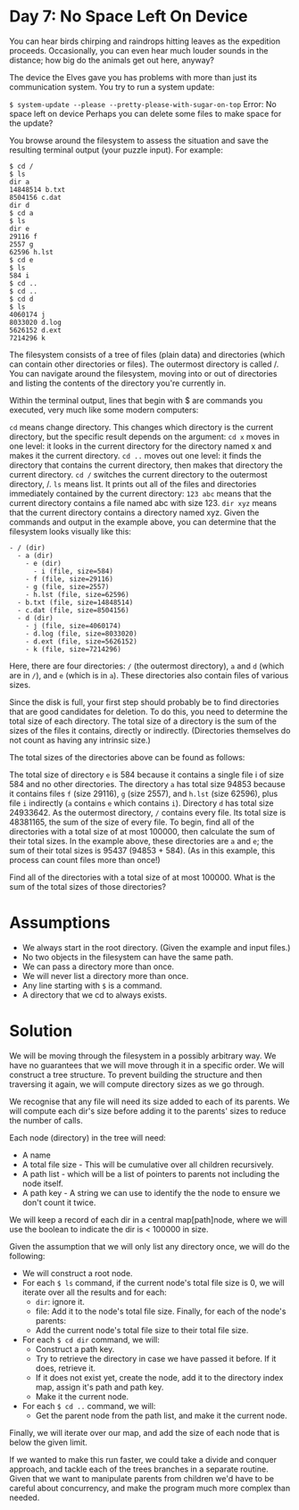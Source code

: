 # Day 7: No Space Left On Device

You can hear birds chirping and raindrops hitting leaves as the expedition proceeds. Occasionally, you can even hear much louder sounds in the distance; how big do the animals get out here, anyway?

The device the Elves gave you has problems with more than just its communication system. You try to run a system update:

`$ system-update --please --pretty-please-with-sugar-on-top`
Error: No space left on device
Perhaps you can delete some files to make space for the update?

You browse around the filesystem to assess the situation and save the resulting terminal output (your puzzle input). For example:

```
$ cd /
$ ls
dir a
14848514 b.txt
8504156 c.dat
dir d
$ cd a
$ ls
dir e
29116 f
2557 g
62596 h.lst
$ cd e
$ ls
584 i
$ cd ..
$ cd ..
$ cd d
$ ls
4060174 j
8033020 d.log
5626152 d.ext
7214296 k
```

The filesystem consists of a tree of files (plain data) and directories (which can contain other directories or files). The outermost directory is called /. You can navigate around the filesystem, moving into or out of directories and listing the contents of the directory you're currently in.

Within the terminal output, lines that begin with $ are commands you executed, very much like some modern computers:

`cd` means change directory. This changes which directory is the current directory, but the specific result depends on the argument:
`cd x` moves in one level: it looks in the current directory for the directory named x and makes it the current directory.
`cd ..` moves out one level: it finds the directory that contains the current directory, then makes that directory the current directory.
`cd /` switches the current directory to the outermost directory, /.
`ls` means list. It prints out all of the files and directories immediately contained by the current directory:
`123 abc` means that the current directory contains a file named abc with size 123.
`dir xyz` means that the current directory contains a directory named xyz.
Given the commands and output in the example above, you can determine that the filesystem looks visually like this:

```
- / (dir)
  - a (dir)
    - e (dir)
      - i (file, size=584)
    - f (file, size=29116)
    - g (file, size=2557)
    - h.lst (file, size=62596)
  - b.txt (file, size=14848514)
  - c.dat (file, size=8504156)
  - d (dir)
    - j (file, size=4060174)
    - d.log (file, size=8033020)
    - d.ext (file, size=5626152)
    - k (file, size=7214296)
```

Here, there are four directories: `/` (the outermost directory), `a` and `d` (which are in `/`), and `e` (which is in `a`). These directories also contain files of various sizes.

Since the disk is full, your first step should probably be to find directories that are good candidates for deletion. To do this, you need to determine the total size of each directory. The total size of a directory is the sum of the sizes of the files it contains, directly or indirectly. (Directories themselves do not count as having any intrinsic size.)

The total sizes of the directories above can be found as follows:

The total size of directory `e` is 584 because it contains a single file i of size 584 and no other directories.
The directory `a` has total size 94853 because it contains files `f` (size 29116), `g` (size 2557), and `h.lst` (size 62596), plus file `i` indirectly (`a` contains `e` which contains `i`).
Directory `d` has total size 24933642.
As the outermost directory, `/` contains every file. Its total size is 48381165, the sum of the size of every file.
To begin, find all of the directories with a total size of at most 100000, then calculate the sum of their total sizes. In the example above, these directories are `a` and `e`; the sum of their total sizes is 95437 (94853 + 584). (As in this example, this process can count files more than once!)

Find all of the directories with a total size of at most 100000. What is the sum of the total sizes of those directories?

# Assumptions

- We always start in the root directory. (Given the example and input files.)
- No two objects in the filesystem can have the same path.
- We can pass a directory more than once.
- We will never list a directory more than once.
- Any line starting with `$` is a command.
- A directory that we cd to always exists.

# Solution

We will be moving through the filesystem in a possibly arbitrary way. We have
no guarantees that we will move through it in a specific order. We will
construct a tree structure. To prevent building the structure and then
traversing it again, we will compute directory sizes as we go through.

We recognise that any file will need its size added to each of its parents.
We will compute each dir's size before adding it to the parents' sizes to reduce
the number of calls.

Each node (directory) in the tree will need:
- A name
- A total file size - This will be cumulative over all children recursively.
- A path list - which will be a list of pointers to parents not including the
  node itself.
- A path key - A string we can use to identify the the node to ensure we don't
  count it twice.

We will keep a record of each dir in a central map[path]node, where we will
use the boolean to indicate the dir is < 100000 in size.

Given the assumption that we will only list any directory once, we will do the
following:
- We will construct a root node.
- For each `$ ls` command, if the current node's total file size is 0, we will
  iterate over all the results and for each:
  - `dir`: ignore it.
  - file: Add it to the node's total file size.
  Finally, for each of the node's parents:
  - Add the current node's total file size to their total file size.
- For each `$ cd dir` command, we will:
  - Construct a path key.
  - Try to retrieve the directory in case we have passed it before.
    If it does, retrieve it.
  - If it does not exist yet, create the node, add it to the directory index
    map, assign it's path and path key.
  - Make it the current node.
- For each `$ cd ..` command, we will:
  - Get the parent node from the path list, and make it the current node.

Finally, we will iterate over our map, and add the size of each node that is
below the given limit.

If we wanted to make this run faster, we could take a divide and conquer
approach, and tackle each of the trees branches in a separate routine. Given
that we want to manipulate parents from children we'd have to be careful about
concurrency, and make the program much more complex than needed.
